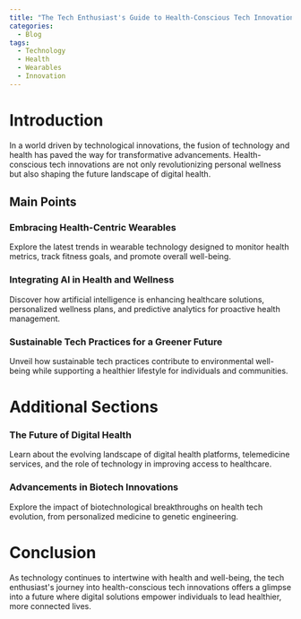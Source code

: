 ```yaml
---
title: "The Tech Enthusiast's Guide to Health-Conscious Tech Innovations"
categories:
  - Blog
tags:
  - Technology
  - Health
  - Wearables
  - Innovation
---
```


# Introduction
In a world driven by technological innovations, the fusion of technology and health has paved the way for transformative advancements. Health-conscious tech innovations are not only revolutionizing personal wellness but also shaping the future landscape of digital health.

## Main Points
### Embracing Health-Centric Wearables
Explore the latest trends in wearable technology designed to monitor health metrics, track fitness goals, and promote overall well-being.

### Integrating AI in Health and Wellness
Discover how artificial intelligence is enhancing healthcare solutions, personalized wellness plans, and predictive analytics for proactive health management.

### Sustainable Tech Practices for a Greener Future
Unveil how sustainable tech practices contribute to environmental well-being while supporting a healthier lifestyle for individuals and communities.

# Additional Sections

### The Future of Digital Health
Learn about the evolving landscape of digital health platforms, telemedicine services, and the role of technology in improving access to healthcare.

### Advancements in Biotech Innovations
Explore the impact of biotechnological breakthroughs on health tech evolution, from personalized medicine to genetic engineering.

# Conclusion
As technology continues to intertwine with health and well-being, the tech enthusiast's journey into health-conscious tech innovations offers a glimpse into a future where digital solutions empower individuals to lead healthier, more connected lives.